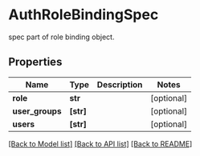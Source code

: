 # AuthRoleBindingSpec

spec part of role binding object.
## Properties
Name | Type | Description | Notes
------------ | ------------- | ------------- | -------------
**role** | **str** |  | [optional] 
**user_groups** | **[str]** |  | [optional] 
**users** | **[str]** |  | [optional] 

[[Back to Model list]](../README.md#documentation-for-models) [[Back to API list]](../README.md#documentation-for-api-endpoints) [[Back to README]](../README.md)


